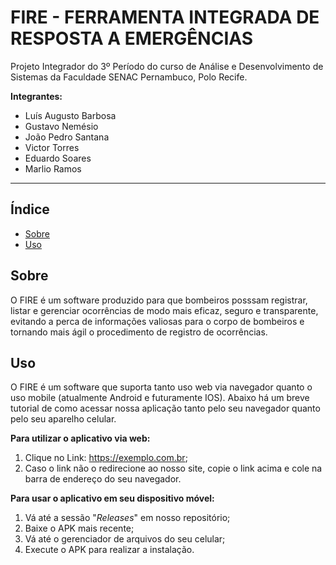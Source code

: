 # FIRE - FERRAMENTA INTEGRADA DE RESPOSTA A EMERGÊNCIAS

Projeto Integrador do 3º Período do curso de Análise e Desenvolvimento de Sistemas da Faculdade SENAC Pernambuco, Polo Recife.

**Integrantes:**

- Luís Augusto Barbosa
- Gustavo Nemésio
- João Pedro Santana
- Victor Torres
- Eduardo Soares
- Marlio Ramos

---

## Índice

- [Sobre](#sobre)
- [Uso](#uso)

## Sobre

O FIRE é um software produzido para que bombeiros posssam registrar, listar e gerenciar ocorrências de modo mais eficaz, seguro e transparente, evitando a perca de informações valiosas para o corpo de bombeiros e tornando mais ágil o procedimento de registro de ocorrências.

## Uso

O FIRE é um software que suporta tanto uso web via navegador quanto o uso mobile (atualmente Android e futuramente IOS). Abaixo há um breve tutorial de como acessar nossa aplicação tanto pelo seu navegador quanto pelo seu aparelho celular.

**Para utilizar o aplicativo via web:**

1. Clique no Link: https://exemplo.com.br;
2. Caso o link não o redirecione ao nosso site, copie o link acima e cole na barra de endereço do seu navegador.

**Para usar o aplicativo em seu dispositivo móvel:**

1. Vá até a sessão "_Releases_" em nosso repositório;
2. Baixe o APK mais recente;
3. Vá até o gerenciador de arquivos do seu celular;
4. Execute o APK para realizar a instalação.
